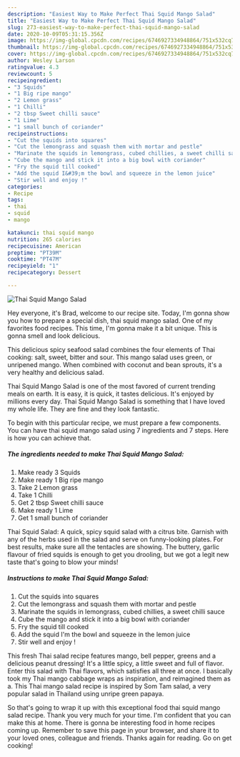 ```yaml
---
description: "Easiest Way to Make Perfect Thai Squid Mango Salad"
title: "Easiest Way to Make Perfect Thai Squid Mango Salad"
slug: 273-easiest-way-to-make-perfect-thai-squid-mango-salad
date: 2020-10-09T05:31:15.356Z
image: https://img-global.cpcdn.com/recipes/6746927334948864/751x532cq70/thai-squid-mango-salad-recipe-main-photo.jpg
thumbnail: https://img-global.cpcdn.com/recipes/6746927334948864/751x532cq70/thai-squid-mango-salad-recipe-main-photo.jpg
cover: https://img-global.cpcdn.com/recipes/6746927334948864/751x532cq70/thai-squid-mango-salad-recipe-main-photo.jpg
author: Wesley Larson
ratingvalue: 4.3
reviewcount: 5
recipeingredient:
- "3 Squids"
- "1 Big ripe mango"
- "2 Lemon grass"
- "1 Chilli"
- "2 tbsp Sweet chilli sauce"
- "1 Lime"
- "1 small bunch of coriander"
recipeinstructions:
- "Cut the squids into squares"
- "Cut the lemongrass and squash them with mortar and pestle"
- "Marinate the squids in lemongrass, cubed chillies, a sweet chilli sauce"
- "Cube the mango and stick it into a big bowl with coriander"
- "Fry the squid till cooked"
- "Add the squid I&#39;m the bowl and squeeze in the lemon juice"
- "Stir well and enjoy !"
categories:
- Recipe
tags:
- thai
- squid
- mango

katakunci: thai squid mango 
nutrition: 265 calories
recipecuisine: American
preptime: "PT39M"
cooktime: "PT47M"
recipeyield: "1"
recipecategory: Dessert

---
```



![Thai Squid Mango Salad](https://img-global.cpcdn.com/recipes/6746927334948864/751x532cq70/thai-squid-mango-salad-recipe-main-photo.jpg)

Hey everyone, it's Brad, welcome to our recipe site. Today, I'm gonna show you how to prepare a special dish, thai squid mango salad. One of my favorites food recipes. This time, I'm gonna make it a bit unique. This is gonna smell and look delicious.

This delicious spicy seafood salad combines the four elements of Thai cooking: salt, sweet, bitter and sour. This mango salad uses green, or unripened mango. When combined with coconut and bean sprouts, it&#39;s a very healthy and delicious salad.

Thai Squid Mango Salad is one of the most favored of current trending meals on earth. It is easy, it is quick, it tastes delicious. It's enjoyed by millions every day. Thai Squid Mango Salad is something that I have loved my whole life. They are fine and they look fantastic.


To begin with this particular recipe, we must prepare a few components. You can have thai squid mango salad using 7 ingredients and 7 steps. Here is how you can achieve that.

<!--inarticleads1-->

##### The ingredients needed to make Thai Squid Mango Salad:

1. Make ready 3 Squids
1. Make ready 1 Big ripe mango
1. Take 2 Lemon grass
1. Take 1 Chilli
1. Get 2 tbsp Sweet chilli sauce
1. Make ready 1 Lime
1. Get 1 small bunch of coriander


Thai Squid Salad: A quick, spicy squid salad with a citrus bite. Garnish with any of the herbs used in the salad and serve on funny-looking plates. For best results, make sure all the tentacles are showing. The buttery, garlic flavour of fried squids is enough to get you drooling, but we got a legit new taste that&#39;s going to blow your minds! 

<!--inarticleads2-->

##### Instructions to make Thai Squid Mango Salad:

1. Cut the squids into squares
1. Cut the lemongrass and squash them with mortar and pestle
1. Marinate the squids in lemongrass, cubed chillies, a sweet chilli sauce
1. Cube the mango and stick it into a big bowl with coriander
1. Fry the squid till cooked
1. Add the squid I&#39;m the bowl and squeeze in the lemon juice
1. Stir well and enjoy !


This fresh Thai salad recipe features mango, bell pepper, greens and a delicious peanut dressing! It&#39;s a little spicy, a little sweet and full of flavor. Enter this salad with Thai flavors, which satisfies all three at once. I basically took my Thai mango cabbage wraps as inspiration, and reimagined them as a. This Thai mango salad recipe is inspired by Som Tam salad, a very popular salad in Thailand using unripe green papaya. 

So that's going to wrap it up with this exceptional food thai squid mango salad recipe. Thank you very much for your time. I'm confident that you can make this at home. There is gonna be interesting food in home recipes coming up. Remember to save this page in your browser, and share it to your loved ones, colleague and friends. Thanks again for reading. Go on get cooking!

